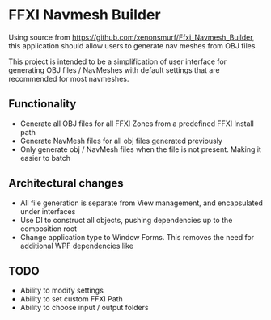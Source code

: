 # FFXI Navmesh Builder
Using source from https://github.com/xenonsmurf/Ffxi_Navmesh_Builder, this application should allow users to generate nav meshes from OBJ files

This project is intended to be a simplification of user interface for generating OBJ files / NavMeshes with default settings that are recommended for most navmeshes.

## Functionality

* Generate all OBJ files for all FFXI Zones from a predefined FFXI Install path
* Generate NavMesh files for all obj files generated previously
* Only generate obj / NavMesh files when the file is not present. Making it easier to batch

## Architectural changes

* All file generation is separate from View management, and encapsulated under interfaces
* Use DI to construct all objects, pushing dependencies up to the composition root
* Change application type to Window Forms. This removes the need for additional WPF dependencies like 

## TODO

* Ability to modify settings
* Ability to set custom FFXI Path
* Ability to choose input / output folders
